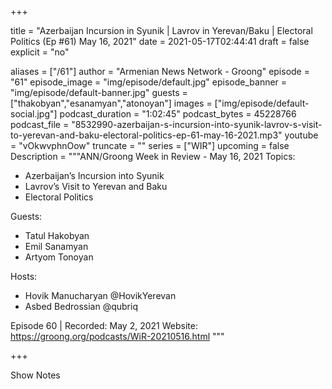 
+++

title = "Azerbaijan Incursion in Syunik | Lavrov in Yerevan/Baku | Electoral Politics (Ep #61) May 16, 2021"
date = 2021-05-17T02:44:41
draft = false
explicit = "no"

aliases = ["/61"]
author = "Armenian News Network - Groong"
episode = "61"
episode_image = "img/episode/default.jpg"
episode_banner = "img/episode/default-banner.jpg"
guests = ["thakobyan","esanamyan","atonoyan"]
images = ["img/episode/default-social.jpg"]
podcast_duration = "1:02:45"
podcast_bytes = 45228766
podcast_file = "8532990-azerbaijan-s-incursion-into-syunik-lavrov-s-visit-to-yerevan-and-baku-electoral-politics-ep-61-may-16-2021.mp3"
youtube = "vOkwvphnOow"
truncate = ""
series = ["WIR"]
upcoming = false
Description = """ANN/Groong Week in Review - May 16, 2021
Topics:
* Azerbaijan’s Incursion into Syunik
* Lavrov’s Visit to Yerevan and Baku
* Electoral Politics

Guests:
- Tatul Hakobyan
- Emil Sanamyan
- Artyom Tonoyan

Hosts:
- Hovik Manucharyan @HovikYerevan
- Asbed Bedrossian @qubriq

Episode 60 | Recorded: May 2, 2021
Website: https://groong.org/podcasts/WiR-20210516.html
"""

+++

Show Notes

